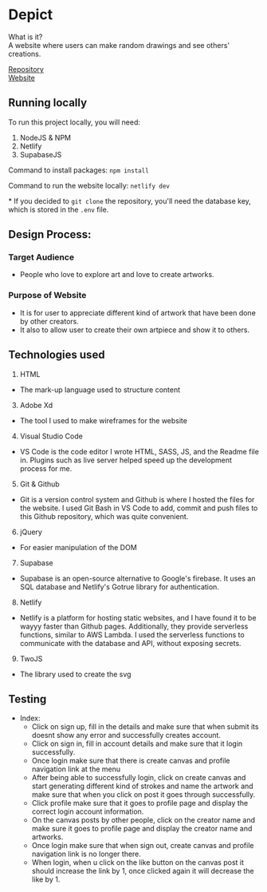 # Depict
What is it?\
A website where users can make random drawings and see others' creations.

[Repository](https://github.com/friedcouch/Depict)\
[Website](https://depict.netlify.app)

## Running locally
To run this project locally, you will need:
1. NodeJS & NPM
2. Netlify 
3. SupabaseJS

Command to install packages:
`npm install`

Command to run the website locally:
`netlify dev`

\* If you decided to `git clone` the repository, you'll need the database key, which is stored in the `.env` file.

## Design Process:
### Target Audience
- People who love to explore art and love to create artworks.

### Purpose of Website
- It is for user to appreciate different kind of artwork that have been done by other creators.
- It also to allow user to create their own artpiece and show it to others.

## Technologies used
1. HTML
  - The mark-up language used to structure content
3. Adobe Xd
  - The tool I used to make wireframes for the website
4. Visual Studio Code
  - VS Code is the code editor I wrote HTML, SASS, JS, and the Readme file in. Plugins such as live server helped speed up the development process for me.
5. Git & Github
  - Git is a version control system and Github is where I hosted the files for the website. I used Git Bash in VS Code to add, commit and push files to this Github repository, which was quite convenient.
6. jQuery
  - For easier manipulation of the DOM
7. Supabase
  - Supabase is an open-source alternative to Google's firebase. It uses an SQL database and Netlify's Gotrue library for authentication.
8. Netlify
  - Netlify is a platform for hosting static websites, and I have found it to be wayyy faster than Github pages. Additionally, they provide serverless functions, similar to AWS Lambda. I used the serverless functions to communicate with the database and API, without exposing secrets.
9. TwoJS
  - The library used to create the svg

## Testing
- Index:
	- Click on sign up, fill in the details and make sure that when submit its doesnt show any error and successfully creates account.
	- Click on sign in, fill in account details and make sure that it login successfully.
	- Once login make sure that there is create canvas and profile navigation link at the menu
	- After being able to successfully login, click on create canvas and start generating different kind of strokes and name the artwork and make sure that when you click on post it goes through successfully.
	- Click profile make sure that it goes to profile page and display the correct login account information.
	- On the canvas posts by other people, click on the creator name and make sure it goes to profile page and display the creator name and artworks.
	- Once login make sure that when sign out, create canvas and profile navigation link is no longer there.
	- When login, when u click on the like button on the canvas post it should increase the link by 1, once clicked again it will decrease the like by 1.

	

